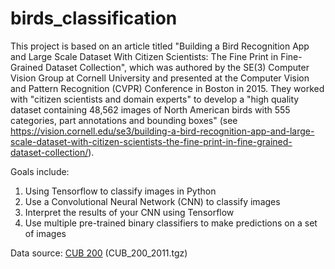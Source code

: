 # birds_classification

This project is based on an article titled "Building a Bird Recognition App and Large Scale Dataset With Citizen Scientists: The Fine Print in Fine-Grained Dataset Collection", which was authored by the SE(3) Computer Vision Group at Cornell University and presented at the Computer Vision and Pattern Recognition (CVPR) Conference in Boston in 2015. They worked with "citizen scientists and domain experts" to develop a "high quality dataset containing 48,562 images of North American birds with 555 categories, part annotations and bounding boxes" (see https://vision.cornell.edu/se3/building-a-bird-recognition-app-and-large-scale-dataset-with-citizen-scientists-the-fine-print-in-fine-grained-dataset-collection/). 

Goals include:

1. Using Tensorflow to classify images in Python
2. Use a Convolutional Neural Network (CNN) to classify images
3. Interpret the results of your CNN using Tensorflow 
4. Use multiple pre-trained binary classifiers to make predictions on a set of images

Data source: [CUB 200](https://data.caltech.edu/records/65de6-vp158) (CUB_200_2011.tgz)


